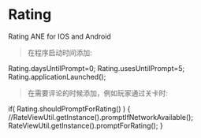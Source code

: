 Rating
======

Rating ANE for IOS and Android

> 在程序启动时间添加:

  Rating.daysUntilPrompt=0;
	Rating.usesUntilPrompt=5;
	Rating.applicationLaunched();
	
> 在需要评论的时候添加，例如玩家通过关卡时:

  if( Rating.shouldPromptForRating() ) {
    //RateViewUtil.getInstance().promptIfNetworkAvailable();
    RateViewUtil.getInstance().promptForRating();
  }
